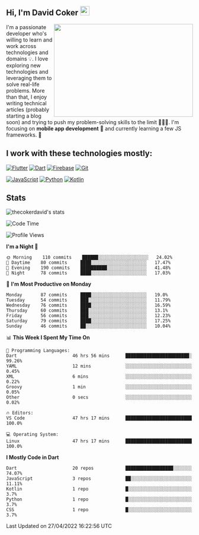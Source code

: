 ## Hi, I'm David Coker <img src="https://raw.githubusercontent.com/thecokerdavid/thecokerdavid/main/gifs/wave.gif" width="25px">
<img align="right" height="250" width="375" alt="" src="https://raw.githubusercontent.com/thecokerdavid/thecokerdavid/main/gifs/reminisce.gif" width="25px">

<p>I'm a passionate developer who's willing to learn and work across technologies and domains 💡. I love exploring new technologies and leveraging them to solve real-life problems. More than that, I enjoy writing technical articles (probably starting a blog soon) and trying to push my problem-solving skills to the limit  👨🏻‍💻. I'm focusing on <strong>mobile app development</strong> 📱 and currently learning a few JS frameworks. 🤪</p>

## I work with these technologies mostly:

[![Flutter](https://img.shields.io/badge/-Flutter-blue?style=for-the-badge&logo=flutter&logoColor=ffffff)](https://www.flutter.dev/)
[![Dart](https://img.shields.io/badge/-Dart-ffffff?style=for-the-badge&logo=dart&logoColor=blue)](https://www.dart.dev/)
[![Firebase](https://img.shields.io/badge/-Firebase-%23FBB741?style=for-the-badge&logo=firebase&logoColor=FBB741&labelColor=%23ffffff&color=%23FBB741)](https://www.firebase.google.com/)
[![Git](https://img.shields.io/badge/-Git-EB5C38?style=for-the-badge&logo=git&logoColor=%23ffffff)](https://git-scm.com/)

[![JavaScript](https://img.shields.io/badge/-JavaScript-F7DF1E?style=for-the-badge&logo=javascript&logoColor=000000&labelColor=F7DF1E&color=F7DF1E)](https://www.javascript.com/)
[![Python](https://img.shields.io/badge/-Python-yellow?style=for-the-badge&logo=python&logoColor=yellow&labelColor=blue&color=blue)](https://www.python.org/)
[![Kotlin](https://img.shields.io/badge/-Kotlin-7F52FF?style=for-the-badge&logo=Kotlin&logoColor=ffffff)](https://www.kotlinlang.com/)

## Stats

<p><img src="https://github-readme-stats.vercel.app/api?username=thecokerdavid&show_icons=true&hide_border=true&border_radius=10&theme=onedark" alt="thecokerdavid's stats" /></p>

<!--START_SECTION:waka-->
![Code Time](http://img.shields.io/badge/Code%20Time-407%20hrs%2012%20mins-blue)

![Profile Views](http://img.shields.io/badge/Profile%20Views-2-blue)

**I'm a Night 🦉** 

```text
🌞 Morning    110 commits    ██████░░░░░░░░░░░░░░░░░░░   24.02% 
🌆 Daytime    80 commits     ████░░░░░░░░░░░░░░░░░░░░░   17.47% 
🌃 Evening    190 commits    ██████████░░░░░░░░░░░░░░░   41.48% 
🌙 Night      78 commits     ████░░░░░░░░░░░░░░░░░░░░░   17.03%

```
📅 **I'm Most Productive on Monday** 

```text
Monday       87 commits     ████░░░░░░░░░░░░░░░░░░░░░   19.0% 
Tuesday      54 commits     ███░░░░░░░░░░░░░░░░░░░░░░   11.79% 
Wednesday    76 commits     ████░░░░░░░░░░░░░░░░░░░░░   16.59% 
Thursday     60 commits     ███░░░░░░░░░░░░░░░░░░░░░░   13.1% 
Friday       56 commits     ███░░░░░░░░░░░░░░░░░░░░░░   12.23% 
Saturday     79 commits     ████░░░░░░░░░░░░░░░░░░░░░   17.25% 
Sunday       46 commits     ██░░░░░░░░░░░░░░░░░░░░░░░   10.04%

```


📊 **This Week I Spent My Time On** 

```text
💬 Programming Languages: 
Dart                     46 hrs 56 mins      ████████████████████████░   99.26% 
YAML                     12 mins             ░░░░░░░░░░░░░░░░░░░░░░░░░   0.45% 
XML                      6 mins              ░░░░░░░░░░░░░░░░░░░░░░░░░   0.22% 
Groovy                   1 min               ░░░░░░░░░░░░░░░░░░░░░░░░░   0.05% 
Other                    0 secs              ░░░░░░░░░░░░░░░░░░░░░░░░░   0.02%

🔥 Editors: 
VS Code                  47 hrs 17 mins      █████████████████████████   100.0%

💻 Operating System: 
Linux                    47 hrs 17 mins      █████████████████████████   100.0%

```

**I Mostly Code in Dart** 

```text
Dart                     20 repos            ██████████████████░░░░░░░   74.07% 
JavaScript               3 repos             ██░░░░░░░░░░░░░░░░░░░░░░░   11.11% 
Kotlin                   1 repo              █░░░░░░░░░░░░░░░░░░░░░░░░   3.7% 
Python                   1 repo              █░░░░░░░░░░░░░░░░░░░░░░░░   3.7% 
CSS                      1 repo              █░░░░░░░░░░░░░░░░░░░░░░░░   3.7%

```



 Last Updated on 27/04/2022 16:22:56 UTC
<!--END_SECTION:waka-->

<!-- ### Hi there 👋

<img align="center" src="/github-metrics.svg" alt="David Coker's Stats"> -->

<!-- ![David Coker's Most used languages](https://github-readme-stats.vercel.app/api/top-langs?username=thecokerdavid&layout=compact&show_icons=true&count_private=true&theme=gotham) -->
